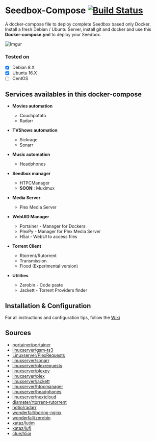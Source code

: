 # Seedbox-Compose [![Build Status](https://travis-ci.org/bilyboy785/seedbox-compose.svg?branch=master)](https://travis-ci.org/bilyboy785/seedbox-compose)
A docker-compose file to deploy complete Seedbox based only Docker. Install a fresh Debian / Ubuntu Server, install git and docker and use this **Docker-compose.yml** to deploy your Seedbox.

![Imgur](http://i.imgur.com/MTV85EA.png)

### Tested on ###
 * [x] Debian 8.X
 * [x] Ubuntu 16.X
 * [ ] CentOS

## Services availables in this docker-compose
 * **Movies automation**
   * Couchpotato
   * Radarr

 * **TVShows automation**
   * Sickrage
   * Sonarr

 * **Music automation**
   * Headphones

 * **Seedbox manager**
   * HTPCManager
   * **SOON** : Muximux

 * **Media Server**
   * Plex Media Server

 * **WebUID Manager**
   * Portainer - Manager for Dockers
   * PlexPy - Manager for Plex Media Server
   * H5ai - WebUI to access files

 * **Torrent Client**
   * Rtorrent/Rutorrent
   * Transmission
   * Flood (Experimental version)

 * **Utilities**
   * Zerobin - Code paste
   * Jackett - Torrent Providers finder


## Installation & Configuration
For all instructions and configuration tips, follow the [Wiki](https://github.com/bilyboy785/seedbox-compose/wiki)

## Sources
 * [portainer/portainer](https://hub.docker.com/r/portainer/portainer/)
 * [linuxserver/gsm-ts3](https://hub.docker.com/r/linuxserver/gsm-ts3/)
 * [Linuxserver/PlexRequests](https://hub.docker.com/r/linuxserver/plexrequests/)
 * [linuxserver/sonarr](https://hub.docker.com/r/linuxserver/sonarr/)
 * [linuxserver/plexrequests](https://hub.docker.com/r/linuxserver/plexrequests/)
 * [linuxserver/plexpy](https://hub.docker.com/r/linuxserver/plexpy/)
 * [linuxserver/plex](https://hub.docker.com/r/linuxserver/plex/)
 * [linuxserver/jackett](https://hub.docker.com/r/linuxserver/jackett/)
 * [linuxserver/htpcmanager](https://hub.docker.com/r/linuxserver/htpcmanager/)
 * [linuxserver/headphones](https://hub.docker.com/r/linuxserver/headphones/)
 * [linuxserver/nextcloud](https://hub.docker.com/r/linuxserver/nextcloud/)
 * [diameter/rtorrent-rutorrent](https://hub.docker.com/r/diameter/rtorrent-rutorrent/)
 * [hotio/radarr](https://hub.docker.com/r/hotio/radarr/)
 * [wonderfall/boring-nginx](https://hub.docker.com/r/wonderfall/boring-nginx/)
 * [wonderfall/zerobin](https://hub.docker.com/r/Wonderfall/zerobin/)
 * [xataz/lutim](https://hub.docker.com/r/xataz/lutim/)
 * [xataz/lufi](https://hub.docker.com/r/xataz/lufi/)
 * [clue/h5ai](https://hub.docker.com/r/clue/h5ai/)
